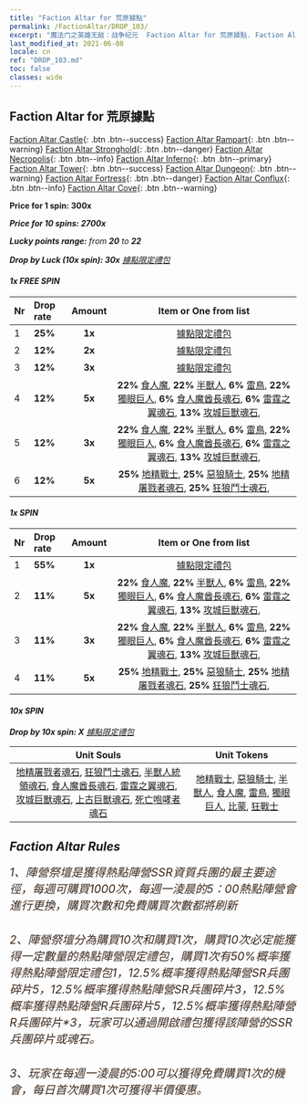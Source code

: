 ```yaml
---
title: "Faction Altar for 荒原據點"
permalink: /FactionAltar/DROP_103/
excerpt: "魔法门之英雄无敌：战争纪元  Faction Altar for 荒原據點. Faction Altar is the primary method for obtaining SSR units from the popular faction. Limited to 1,000 purchases each week. The popular faction changes at 05:00 every Monday. Purchase attempts and free purchase attempts will also reset then."
last_modified_at: 2021-06-08
locale: cn
ref: "DROP_103.md"
toc: false
classes: wide
---
```


##  Faction Altar for **荒原據點**

  [Faction Altar Castle](/cn/FactionAltar/DROP_101/){: .btn .btn--success} [Faction Altar Rampart](/cn/FactionAltar/DROP_102/){: .btn .btn--warning} [Faction Altar Stronghold](/cn/FactionAltar/DROP_103/){: .btn .btn--danger} [Faction Altar Necropolis](/cn/FactionAltar/DROP_104/){: .btn .btn--info} [Faction Altar Inferno](/cn/FactionAltar/DROP_105/){: .btn .btn--primary} [Faction Altar Tower](/cn/FactionAltar/DROP_106/){: .btn .btn--success} [Faction Altar Dungeon](/cn/FactionAltar/DROP_107/){: .btn .btn--warning} [Faction Altar Fortress](/cn/FactionAltar/DROP_108/){: .btn .btn--danger} [Faction Altar Conflux](/cn/FactionAltar/DROP_109/){: .btn .btn--info} [Faction Altar Cove](/cn/FactionAltar/DROP_112/){: .btn .btn--warning} 

  **Price for 1 spin: 300x** <i class="fas fa-gem"/>

  **Price for 10 spins: 2700x** <i class="fas fa-gem"/>

  **Lucky points range:** from **20** to **22**

  **Drop by Luck (10x spin): 30x** [據點限定禮包](/cn/Items/con_2140/)

####  1x FREE SPIN 

  |    Nr    |  Drop rate  |  Amount   |   Item or One from list  |
  |:---------|:------------|:---------:|:------------------------:|
  | 1 | **25%** | **1x** | [據點限定禮包](/cn/Items/con_2140/) |
  | 2 | **12%** | **2x** | [據點限定禮包](/cn/Items/con_2140/) |
  | 3 | **12%** | **3x** | [據點限定禮包](/cn/Items/con_2140/) |
  | 4 | **12%** | **5x** |  **22%** [食人魔](/cn/Items/unt_220/),  **22%** [半獸人](/cn/Items/unt_219/),  **6%** [雷鳥](/cn/Items/unt_221/),  **22%** [獨眼巨人](/cn/Items/unt_222/),  **6%** [食人魔酋長魂石](/cn/Items/unt_308/),  **6%** [雷霆之翼魂石](/cn/Items/unt_309/),  **13%** [攻城巨獸魂石](/cn/Items/unt_310/),  |
  | 5 | **12%** | **3x** |  **22%** [食人魔](/cn/Items/unt_220/),  **22%** [半獸人](/cn/Items/unt_219/),  **6%** [雷鳥](/cn/Items/unt_221/),  **22%** [獨眼巨人](/cn/Items/unt_222/),  **6%** [食人魔酋長魂石](/cn/Items/unt_308/),  **6%** [雷霆之翼魂石](/cn/Items/unt_309/),  **13%** [攻城巨獸魂石](/cn/Items/unt_310/),  |
  | 6 | **12%** | **5x** |  **25%** [地精戰士](/cn/Items/unt_217/),  **25%** [惡狼騎士](/cn/Items/unt_218/),  **25%** [地精屠戮者魂石](/cn/Items/unt_305/),  **25%** [狂狼鬥士魂石](/cn/Items/unt_306/),  |


####  1x SPIN 

  |    Nr    |  Drop rate  |  Amount   |   Item or One from list  |
  |:---------|:------------|:---------:|:------------------------:|
  | 1 | **55%** | **1x** | [據點限定禮包](/cn/Items/con_2140/) |
  | 2 | **11%** | **5x** |  **22%** [食人魔](/cn/Items/unt_220/),  **22%** [半獸人](/cn/Items/unt_219/),  **6%** [雷鳥](/cn/Items/unt_221/),  **22%** [獨眼巨人](/cn/Items/unt_222/),  **6%** [食人魔酋長魂石](/cn/Items/unt_308/),  **6%** [雷霆之翼魂石](/cn/Items/unt_309/),  **13%** [攻城巨獸魂石](/cn/Items/unt_310/),  |
  | 3 | **11%** | **3x** |  **22%** [食人魔](/cn/Items/unt_220/),  **22%** [半獸人](/cn/Items/unt_219/),  **6%** [雷鳥](/cn/Items/unt_221/),  **22%** [獨眼巨人](/cn/Items/unt_222/),  **6%** [食人魔酋長魂石](/cn/Items/unt_308/),  **6%** [雷霆之翼魂石](/cn/Items/unt_309/),  **13%** [攻城巨獸魂石](/cn/Items/unt_310/),  |
  | 4 | **11%** | **5x** |  **25%** [地精戰士](/cn/Items/unt_217/),  **25%** [惡狼騎士](/cn/Items/unt_218/),  **25%** [地精屠戮者魂石](/cn/Items/unt_305/),  **25%** [狂狼鬥士魂石](/cn/Items/unt_306/),  |


####  10x SPIN 

  **Drop by 10x spin: X** [據點限定禮包](/cn/Items/con_2140/)

  |    Unit Souls    |  Unit Tokens  |
  |:----------------:|:-------------:|
  | [地精屠戮者魂石](/cn/Items/unt_305/), [狂狼鬥士魂石](/cn/Items/unt_306/), [半獸人統領魂石](/cn/Items/unt_307/), [食人魔酋長魂石](/cn/Items/unt_308/), [雷霆之翼魂石](/cn/Items/unt_309/), [攻城巨獸魂石](/cn/Items/unt_310/), [上古巨獸魂石](/cn/Items/unt_311/), [死亡咆哮者魂石](/cn/Items/unt_312/) | [地精戰士](/cn/Items/unt_217/), [惡狼騎士](/cn/Items/unt_218/), [半獸人](/cn/Items/unt_219/), [食人魔](/cn/Items/unt_220/), [雷鳥](/cn/Items/unt_221/), [獨眼巨人](/cn/Items/unt_222/), [比蒙](/cn/Items/unt_223/), [狂戰士](/cn/Items/unt_224/) |



## Faction Altar Rules

  <span style="color: #3c2a1e;font-size:20px">1、陣營祭壇是獲得熱點陣營SSR資質兵團的最主要途徑，每週可購買1000次，每週一淩晨的5：00熱點陣營會進行更換，購買次數和免費購買次數都將刷新</span><br/>

<br/>  <span style="color: #3c2a1e;font-size:20px">2、陣營祭壇分為購買10次和購買1次，購買10次必定能獲得一定數量的熱點陣營限定禮包，購買1次有50%概率獲得熱點陣營限定禮包*1，12.5%概率獲得熱點陣營SR兵團碎片*5，12.5%概率獲得熱點陣營SR兵團碎片*3，12.5%概率獲得熱點陣營R兵團碎片*5，12.5%概率獲得熱點陣營R兵團碎片*3，玩家可以通過開啟禮包獲得該陣營的SSR兵團碎片或魂石。</span>

<br/>  <span style="color: #3c2a1e;font-size:20px">3、玩家在每週一淩晨的5:00可以獲得免費購買1次的機會，每日首次購買1次可獲得半價優惠。</span><br/>

<br/>